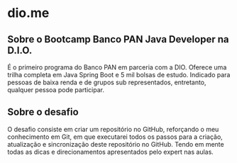 # dio.me
## Sobre o Bootcamp Banco PAN Java Developer na D.I.O.
É o primeiro programa do Banco PAN em parceria com a DIO. Oferece uma trilha completa em Java Spring Boot e 5 mil bolsas de estudo. Indicado para pessoas de baixa renda e de grupos sub representados, entretanto, qualquer pessoa pode participar.

## Sobre o desafio
O desafio consiste em criar um repositório no GitHub, reforçando o meu conhecimento em Git, em que executarei todos os passos para a criação, atualização e sincronização deste repositório no GitHub. Tendo em mente todas as dicas e direcionamentos apresentados pelo expert nas aulas.
